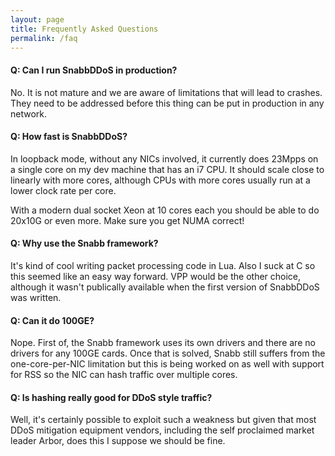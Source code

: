 ```yaml
---
layout: page
title: Frequently Asked Questions
permalink: /faq
---
```

#### Q: Can I run SnabbDDoS in production?
No. It is not mature and we are aware of limitations that will lead to crashes.
They need to be addressed before this thing can be put in production in any
network.


#### Q: How fast is SnabbDDoS?

In loopback mode, without any NICs involved, it currently does 23Mpps on a
single core on my dev machine that has an i7 CPU. It should scale close to
linearly with more cores, although CPUs with more cores usually run at a lower
clock rate per core.

With a modern dual socket Xeon at 10 cores each you should be able to do 20x10G
or even more. Make sure you get NUMA correct!


#### Q: Why use the Snabb framework?

It's kind of cool writing packet processing code in Lua. Also I suck at C so
this seemed like an easy way forward. VPP would be the other choice, although
it wasn't publically available when the first version of SnabbDDoS was written.


#### Q: Can it do 100GE?

Nope. First of, the Snabb framework uses its own drivers and there are no
drivers for any 100GE cards. Once that is solved, Snabb still suffers from the
one-core-per-NIC limitation but this is being worked on as well with support
for RSS so the NIC can hash traffic over multiple cores.


#### Q: Is hashing really good for DDoS style traffic?

Well, it's certainly possible to exploit such a weakness but given that most
DDoS mitigation equipment vendors, including the self proclaimed market leader
Arbor, does this I suppose we should be fine.
